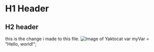 # H1 Header
## H2 header
this is the change i made to this file.
![Image of Yaktocat](https://octodex.github.com/images/yaktocat.png)
var myVar = "Hello, world!";
